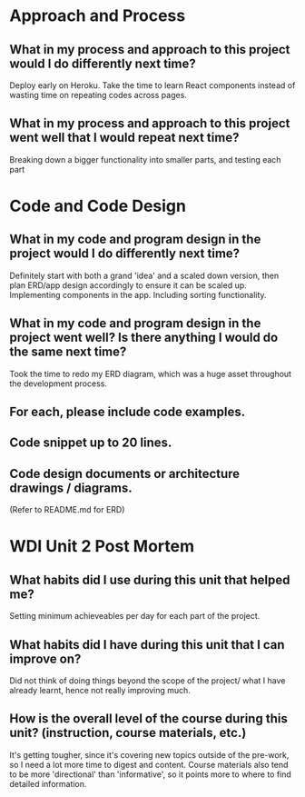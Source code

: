 # Approach and Process
## What in my process and approach to this project would I do differently next time?
Deploy early on Heroku. Take the time to learn React components instead of wasting time on repeating codes across pages.

## What in my process and approach to this project went well that I would repeat next time?
Breaking down a bigger functionality into smaller parts, and testing each part

# Code and Code Design
## What in my code and program design in the project would I do differently next time?
Definitely start with both a grand 'idea' and a scaled down version, then plan ERD/app design accordingly to ensure it can be scaled up. Implementing components in the app. Including sorting functionality. 

## What in my code and program design in the project went well? Is there anything I would do the same next time?
Took the time to redo my ERD diagram, which was a huge asset throughout the development process.

## For each, please include code examples.

## Code snippet up to 20 lines.
## Code design documents or architecture drawings / diagrams.
(Refer to README.md for ERD)

# WDI Unit 2 Post Mortem
## What habits did I use during this unit that helped me?
Setting minimum achieveables per day for each part of the project.

## What habits did I have during this unit that I can improve on?
Did not think of doing things beyond the scope of the project/ what I have already learnt, hence not really improving much.

## How is the overall level of the course during this unit? (instruction, course materials, etc.)
It's getting tougher, since it's covering new topics outside of the pre-work, so I need a lot more time to digest and content. Course materials also tend to be more 'directional' than 'informative', so it points more to where to find detailed information.
